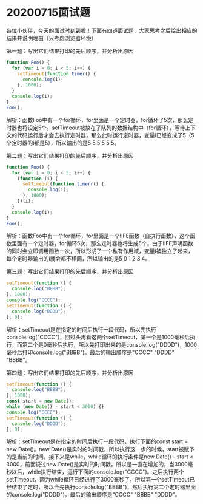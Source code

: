 # 20200715面试题

各位小伙伴，今天的面试时刻到啦！下面有四道面试题，大家思考之后给出相应的结果并说明理由（只考虑浏览器环境）

第一题：写出它们结果打印的先后顺序，并分析出原因

```js
function Foo() {
  for (var i = 0; i < 5; i++) {
    setTimeout(function timer() {
      console.log(i);
    }, 1000);
  }
  console.log(i);
}
Foo();
```

解析：函数Foo中有一个for循环，for里面是一个定时器，for循环了5次，那么定时器也将设定5个。setTimeout被放在了队列的数据结构中（for循环），等待上下文的代码运行后才会去执行定时器，那么此时运行定时器，变量i已经变成了5（5个定时器的i都是5），所以输出的是5 5 5 5 5 5。



第二题：写出它们结果打印的先后顺序，并分析出原因

```js
function Foo() {
  for (var i = 0; i < 5; i++) {
    (function (i) {
      setTimeout(function timerr() {
        console.log(i);
      }, 1000);
    })(i);
  }
  console.log(i);
}
Foo();
```

解析：函数Foo中有一个for循环，for里面是一个IIFE函数（自执行函数），这个函数里面有一个定时器，for循环5次，那么定时器也将生成5个。由于IIFE声明函数的同时会立即调用函数一次，所以形成了一个私有作用域，变量i被独立了起来，每个定时器输出的i就会都不相同，所以输出的是5 0 1 2 3 4。



第三题：写出它们结果打印的先后顺序，并分析出原因

```js
setTimeout(function () {
  console.log("BBBB");
}, 1000);
console.log("CCCC");
setTimeout(function () {
  console.log("DDDD");
}, 0);
```

解析：setTimeout是在指定的时间后执行一段代码，所以先执行console.log("CCCC")，回过头再看这两个setTimeout，第一个是1000毫秒后执行，而第二个是0毫秒后执行，所以先打印出来的是console.log("DDDD")，1000毫秒后打印console.log("BBBB")。最后的输出顺序是"CCCC"  "DDDD"  "BBBB"。



第四题：写出它们结果打印的先后顺序，并分析出原因

```js
setTimeout(function () {
  console.log("BBBB");
}, 1000);
const start = new Date();
while (new Date() - start < 3000) {}
console.log("CCCC");
setTimeout(function () {
  console.log("DDDD");
}, 0);
```

解析：setTimeout是在指定的时间后执行一段代码，执行下面的const start = new Date()。new Date()是实时的时间戳，所以执行这一步的时候，start被赋予的是当前的时间。接下来是while，while循环的执行条件是new Date() - start < 3000，前面说过new Date()是实时的时间戳，所以是一直在增加的，当3000毫秒以后，while执行结束，运行下面的console.log("CCCC")。之后执行两个setTimeout，因为while循环已经进行了3000毫秒了，所以第一个setTimeout已经结束了定时，所以会先执行console.log("BBBB")，然后执行第二个定时器里面的console.log("DDDD")。最后的输出顺序是"CCCC"  "BBBB"  "DDDD"。